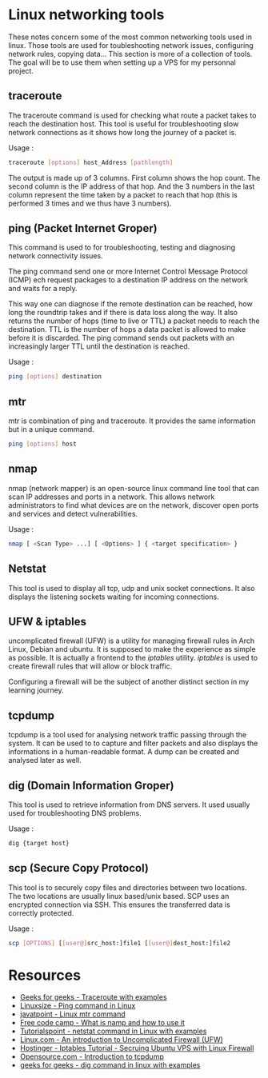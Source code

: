 # Linux networking tools

These notes concern some of the most common networking tools used in linux. Those tools are used for toubleshooting network issues, configuring network rules, copying data...
This section is more of a collection of tools. The goal will be to use them when setting up a VPS for my personnal project.

## traceroute

The traceroute command is used for checking what route a packet takes to reach the destination host. This tool is useful for troubleshooting slow network connections as it shows how long the journey of a packet is.

Usage : 

```bash
traceroute [options] host_Address [pathlength]
```

The output is made up of 3 columns. First column shows the hop count. The second column is the IP address of that hop. And the 3 numbers in the last column represent the time taken by a packet to reach that hop (this is performed 3 times and we thus have 3 numbers).

## ping (Packet Internet Groper)

This command is used to for troubleshooting, testing and diagnosing network connectivity issues.

The ping command send one or more Internet Control Message Protocol (ICMP) ech request packages to a destination IP address on the network and waits for a reply.

This way one can diagnose if the remote destination can be reached, how long the roundtrip takes and if there is data loss along the way. It also returns the number of hops (time to live or TTL) a packet needs to reach the destination. TTL is the number of hops a data packet is allowed to make before it is discarded. The ping command sends out packets with an increasingly larger TTL until the destination is reached.

Usage : 

```bash
ping [options] destination
```

## mtr

mtr is combination of ping and traceroute. It provides the same information but in a unique command.

```bash
ping [options] host
```

## nmap

nmap (network mapper) is an open-source linux command line tool that can scan IP addresses and ports in a network. This allows network administrators to find what devices are on the network, discover open ports and services and detect vulnerabilities.

Usage : 

```bash
nmap [ <Scan Type> ...] [ <Options> ] { <target specification> }
```

## Netstat

This tool is used to display all tcp, udp and unix socket connections. It also displays the listening sockets waiting for incoming connections.


## UFW & iptables

uncomplicated firewall (UFW) is a utility for managing firewall rules in Arch Linux, Debian and ubuntu. It is supposed to make the experience as simple as possible. It is actually a frontend to the *iptables* utility.
*iptables* is used to create firewall rules that will allow or block traffic.

Configuring a firewall will be the subject of another distinct section in my learning journey.

## tcpdump

tcpdump is a tool used for analysing network traffic passing through the system. It can be used to to capture and filter packets and also displays the informations in a human-readable format. A dump can be created and analysed later as well.


## dig (Domain Information Groper)

This tool is used to retrieve information from DNS servers. It used usually used for troubleshooting DNS problems.

Usage : 

```bash
dig {target host}
```

## scp (Secure Copy Protocol)

This tool is to securely copy files and directories between two locations. The two locations are usually linux based/unix based. SCP uses an encrypted connection via SSH. This ensures the transferred data is correctly protected.

Usage :

```bash
scp [OPTIONS] [[user@]src_host:]file1 [[user@]dest_host:]file2
```

# Resources

* [Geeks for geeks - Traceroute with examples](https://www.geeksforgeeks.org/traceroute-command-in-linux-with-examples/)
* [Linuxsize - Ping command in Linux](https://linuxize.com/post/linux-ping-command/)
* [javatpoint - Linux mtr command](https://www.javatpoint.com/linux-mtr)
* [Free code camp - What is namp and how to use it](https://www.freecodecamp.org/news/what-is-nmap-and-how-to-use-it-a-tutorial-for-the-greatest-scanning-tool-of-all-time/)
* [Tutorialspoint - netstat command in Linux with examples](https://www.tutorialspoint.com/unix_commands/netstat.htm)
* [Linux.com - An introduction to Uncomplicated Firewall (UFW)](https://www.linux.com/training-tutorials/introduction-uncomplicated-firewall-ufw/)
* [Hostinger - Iptables Tutorial - Secruing Ubuntu VPS with Linux Firewall](https://www.hostinger.in/tutorials/iptables-tutorial)
* [Opensource.com - Introduction to tcpdump](https://opensource.com/article/18/10/introduction-tcpdump)
* [geeks for geeks - dig command in linux with examples](https://www.geeksforgeeks.org/dig-command-in-linux-with-examples/)